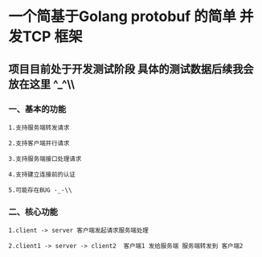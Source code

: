 # 一个简基于Golang protobuf 的简单 并发TCP 框架

## 项目目前处于开发测试阶段 具体的测试数据后续我会放在这里 ^_^\\\

### 一、基本的功能
    1.支持服务端转发请求
    
    2.支持客户端并行请求
    
    3.支持服务端接口处理请求 
    
    4.支持建立连接前的认证
    
    5.可能存在BUG -_-\\
### 二、核心功能
    1.client -> server 客户端发起请求服务端处理
    
    2.client1 -> server -> client2  客户端1 发给服务端 服务端转发到 客户端2
    